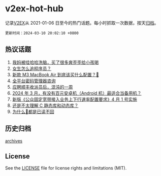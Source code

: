 # v2ex-hot-hub

 记录[V2EX](https://www.v2ex.com/)从 2021-01-06 日至今的热门话题。每小时抓取一次数据，按天[归档](archives)。

`更新时间：2024-03-10 20:02:10 +0800`

## 热议话题

1. [我妈被哇哈哈洗脑，买了很多爽歪歪给小孩喝](https://www.v2ex.com/t/1022189)
1. [女生怎么追程序员？](https://www.v2ex.com/t/1022288)
1. [新款 M3 MacBook Air 到底该买什么配置？🤔](https://www.v2ex.com/t/1022157)
1. [全平台密码管理器咨询](https://www.v2ex.com/t/1022177)
1. [应聘顺丰收派员后，混沌的一周](https://www.v2ex.com/t/1022186)
1. [2024 年 3 月，有没有百元安卓机（Android 机）最适合当备用机？](https://www.v2ex.com/t/1022200)
1. [新版《公众固定宽带接入业务上下行速率配置要求》4 月 1 号实施](https://www.v2ex.com/t/1022192)
1. [还是不太理解 C 静态库和动态库？](https://www.v2ex.com/t/1022210)
1. [为什么🤣都是已读不回](https://www.v2ex.com/t/1022175)

## 历史归档

[archives](archives)

## License

See the [LICENSE](LICENSE) file for license rights and limitations (MIT).
